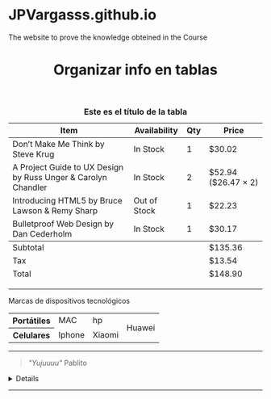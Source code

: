 # JPVargasss.github.io
The website to prove the knowledge obteined in the Course
<!DOCTYPE html>
<html lang="en">

<head>
  <meta charset="UTF-8">
  <title>Lectura S11</title>
</head>
<header>
  <h1>Organizar info en tablas</h1>
</header>

<body>
  <!--Table complete-->
  <table>
    <caption><strong> Este es el título de la tabla</strong></caption>
    <thead>
      <tr>
        <th scope="col">Item</th>
        <th scope="col">Availability</th>
        <th scope="col">Qty</th>
        <th scope="col">Price</th>
      </tr>
    </thead>
    <tbody>
      <tr>
        <td>Don&#8217;t Make Me Think by Steve Krug</td>
        <td>In Stock</td>
        <td>1</td>
        <td>$30.02</td>
      </tr>
      <tr>
        <td>A Project Guide to UX Design by Russ Unger &#38; Carolyn Chandler</td>
        <td>In Stock</td>
        <td>2</td>
        <td>$52.94 ($26.47 &#215; 2)</td>
      </tr>
      <tr>
        <td>Introducing HTML5 by Bruce Lawson &#38; Remy Sharp</td>
        <td>Out of Stock</td>
        <td>1</td>
        <td>$22.23</td>
      </tr>
      <tr>
        <td>Bulletproof Web Design by Dan Cederholm</td>
        <td>In Stock</td>
        <td>1</td>
        <td>$30.17</td>
      </tr>
    </tbody>
    <tfoot>
      <tr>
        <!--Uso del colspan-->
        <td colspan="3">Subtotal</td>
        <td>$135.36</td>
      </tr>
      <tr>
        <td colspan="3">Tax</td>
        <td>$13.54</td>
      </tr>
      <tr>
        <td colspan="3">Total</td>
        <td>$148.90</td>
      </tr>
    </tfoot>
  </table>
  <hr>
  <div>
    <table>
      <thead>Marcas de dispositivos tecnológicos</thead>
      <tbody>
        <tr>
          <th>Portátiles</th>
          <td>MAC</td>
          <td>hp</td>
          <!--Uso del rowspan-->
          <td rowspan="2">Huawei</td>
        </tr>
        <tr>
          <th>Celulares</th>
          <td>Iphone</td>
          <td>Xiaomi</td>
        </tr>
      </tbody>
    </table>

  </div>
  <hr>
  <blockquote><i>"Yujuuuu"</i> Pablito</blockquote>
  <details>Quiero probar como funciona</details>
  <hr>
  
</body>
</html>
